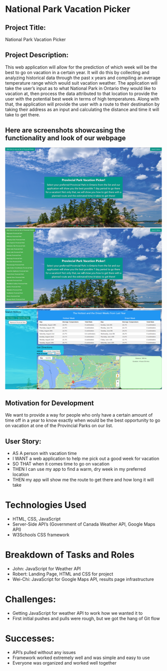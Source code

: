 # National Park Vacation Picker

## Project Title:
National Park Vacation Picker

## Project Description:
This web application will allow for the prediction of which week will be the best to go on vacation in a certain year. It will do this by collecting and analyzing historical data through the past x years and compiling an average temperature range which would suit vacation weather. The application will take the user’s input as to what National Park in Ontario they would like to vacation at, then process the data attributed to that location to provide the user with the potential best week in terms of high temperatures. Along with that, the application will provide the user with a route to their destination by taking their address as an input and calculating the distance and time it will take to get there.

## Here are screenshots showcasing the functionality and look of our webpage
![Screenshot of Landing Page](./assets/images/Screenshot%202022-11-26%20232131.png)
![Screenshot of Landing Page with parks list expanded](./assets/images/Screenshot%202022-11-26%20232440.png)
![Screenshot of Results Page](./assets/images/Screenshot%202022-11-26%20232259.png)

## Motivation for Development 
We want to provide a way for people who only have a certain amount of time off in a year to know exactly when would be the best opportunity to go on vacation at one of the Provincial Parks on our list.


## User Story:
- AS A person with vacation time
- I WANT a web application to help me pick out a good week for vacation
- SO THAT when it comes time to go on vacation
- THEN I can use my app to find a warm, dry week in my preferred location
- THEN my app will show me the route to get there and how long it will take

# Technologies Used
- HTML, CSS, JavaScript
- Server-Side API’s (Government of Canada Weather API, Google Maps API)
- W3Schools CSS framework 

# Breakdown of Tasks and Roles
- John: JavaScript for Weather API
- Robert: Landing Page, HTML and CSS for project
- Wei-Chi: JavaScript for Google Maps API, results page infrastructure

# Challenges: 
- Getting JavaScript for weather API to work how we wanted it to
- First initial pushes and pulls were rough, but we got the hang of Git flow

# Successes: 
- API’s pulled without any issues
- Framework worked extremely well and was simple and easy to use
- Everyone was organized and worked well together

